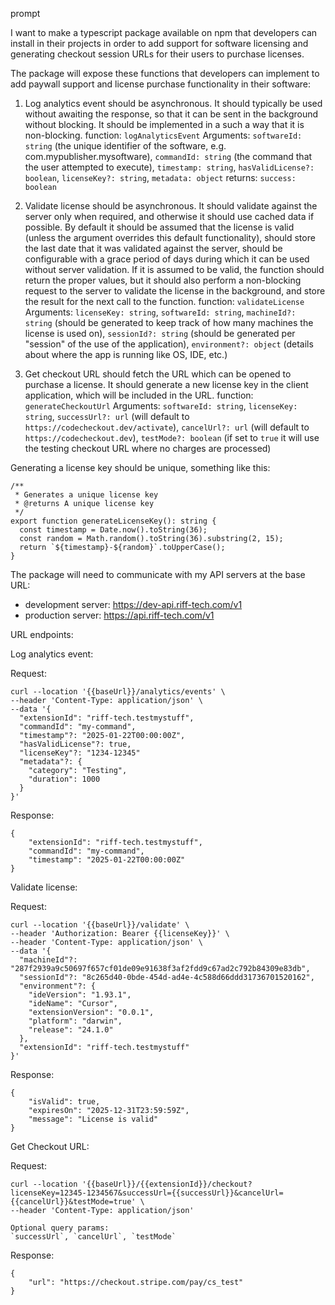 prompt

I want to make a typescript package available on npm that developers can install in their projects in order to add support for software licensing and generating checkout session URLs for their users to purchase licenses.

The package will expose these functions that developers can implement to add paywall support and license purchase functionality in their software:

1. Log analytics event should be asynchronous. It should typically be used without awaiting the response, so that it can be sent in the background without blocking. It should be implemented in a such a way that it is non-blocking.
   function: `logAnalyticsEvent`
   Arguments:
   `softwareId: string` (the unique identifier of the software, e.g. com.mypublisher.mysoftware), `commandId: string` (the command that the user attempted to execute), `timestamp: string`, `hasValidLicense?: boolean`, `licenseKey?: string`, `metadata: object`
   returns: `success: boolean`

2. Validate license should be asynchronous. It should validate against the server only when required, and otherwise it should use cached data if possible. By default it should be assumed that the license is valid (unless the argument overrides this default functionality), should store the last date that it was validated against the server, should be configurable with a grace period of days during which it can be used without server validation. If it is assumed to be valid, the function should return the proper values, but it should also perform a non-blocking request to the server to validate the license in the background, and store the result for the next call to the function.
   function: `validateLicense`
   Arguments:
   `licenseKey: string`, `softwareId: string`, `machineId?: string` (should be generated to keep track of how many machines the license is used on), `sessionId?: string` (should be generated per "session" of the use of the application), `environment?: object` (details about where the app is running like OS, IDE, etc.)

3. Get checkout URL should fetch the URL which can be opened to purchase a license. It should generate a new license key in the client application, which will be included in the URL.
   function: `generateCheckoutUrl`
   Arguments:
   `softwareId: string`, `licenseKey: string`, `successUrl?: url` (will default to `https://codecheckout.dev/activate`), `cancelUrl?: url` (will default to `https://codecheckout.dev`), `testMode?: boolean` (if set to `true` it will use the testing checkout URL where no charges are processed)

Generating a license key should be unique, something like this:

```
/**
 * Generates a unique license key
 * @returns A unique license key
 */
export function generateLicenseKey(): string {
  const timestamp = Date.now().toString(36);
  const random = Math.random().toString(36).substring(2, 15);
  return `${timestamp}-${random}`.toUpperCase();
}
```

The package will need to communicate with my API servers at the base URL:

- development server: https://dev-api.riff-tech.com/v1
- production server: https://api.riff-tech.com/v1

URL endpoints:

Log analytics event:

Request:

```
curl --location '{{baseUrl}}/analytics/events' \
--header 'Content-Type: application/json' \
--data '{
  "extensionId": "riff-tech.testmystuff",
  "commandId": "my-command",
  "timestamp"?: "2025-01-22T00:00:00Z",
  "hasValidLicense"?: true,
  "licenseKey"?: "1234-12345"
  "metadata"?: {
    "category": "Testing",
    "duration": 1000
  }
}'
```

Response:

```
{
    "extensionId": "riff-tech.testmystuff",
    "commandId": "my-command",
    "timestamp": "2025-01-22T00:00:00Z"
}
```

Validate license:

Request:

```
curl --location '{{baseUrl}}/validate' \
--header 'Authorization: Bearer {{licenseKey}}' \
--header 'Content-Type: application/json' \
--data '{
  "machineId"?: "287f2939a9c50697f657cf01de09e91638f3af2fdd9c67ad2c792b84309e83db",
  "sessionId"?: "8c265d40-0bde-454d-ad4e-4c588d66ddd31736701520162",
  "environment"?: {
    "ideVersion": "1.93.1",
    "ideName": "Cursor",
    "extensionVersion": "0.0.1",
    "platform": "darwin",
    "release": "24.1.0"
  },
  "extensionId": "riff-tech.testmystuff"
}'
```

Response:

```
{
    "isValid": true,
    "expiresOn": "2025-12-31T23:59:59Z",
    "message": "License is valid"
}
```

Get Checkout URL:

Request:

```
curl --location '{{baseUrl}}/{{extensionId}}/checkout?licenseKey=12345-1234567&successUrl={{successUrl}}&cancelUrl={{cancelUrl}}&testMode=true' \
--header 'Content-Type: application/json'

Optional query params:
`successUrl`, `cancelUrl`, `testMode`
```

Response:

```
{
    "url": "https://checkout.stripe.com/pay/cs_test"
}
```
